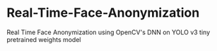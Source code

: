 # Real-Time-Face-Anonymization
Real Time Face Anonymization using OpenCV's DNN on YOLO v3 tiny pretrained weights model
